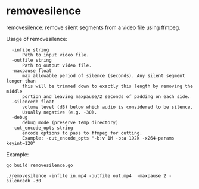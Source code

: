 # removesilence

removesilence: remove silent segments from a video file using ffmpeg.

Usage of removesilence:
```
  -infile string
      Path to input video file.
  -outfile string
      Path to output video file.
  -maxpause float
      max allowable period of silence (seconds). Any silent segment longer than
      this will be trimmed down to exactly this length by removing the middle
      portion and leaving maxpause/2 seconds of padding on each side.
  -silencedb float
      volume level (dB) below which audio is considered to be silence.
      Usually negative (e.g. -30).
  -debug
      debug mode (preserve temp directory)
  -cut_encode_opts string
      encode options to pass to ffmpeg for cutting.
      Example: -cut_encode_opts "-b:v 1M -b:a 192k -x264-params keyint=120"

```

Example:

```
go build removesilence.go

./removesilence -infile in.mp4 -outfile out.mp4  -maxpause 2 -silencedb -30
``` 
